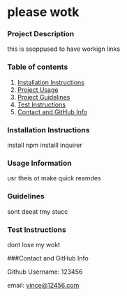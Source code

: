 
# please wotk
 
### Project Description
this is ssoppused to have workign links


### Table of contents
1. [Installation Instructions](#i)
2. [Project Usage](#u)
3. [Project Guidelines](#g)
4. [Test Instructions](#t)
5. [Contact and GitHub Info](#c)



### Installation Instructions
<a name="i"></a>
install npm instaill inquirer

<a name="u"></a>
### Usage Information
usr theis ot make quick reamdes

<a name="g"></a>
### Guidelines
sont deeat tmy stucc

























### Test Instructions
dont lose my wokt

<a name="c"></a>
###Contact and GitHub Info

Github Username: 123456 
 
email: vince@12456.com